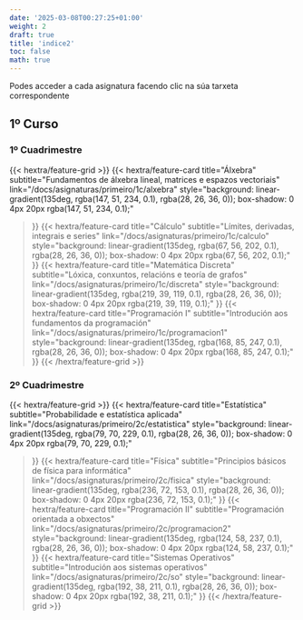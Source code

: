 ```yaml
---
date: '2025-03-08T00:27:25+01:00'
weight: 2
draft: true
title: 'indice2'
toc: false
math: true
---
```




<div class="hx-text-center hx-text-sm hx-opacity-50 hx-mt-16">
Podes acceder a cada asignatura facendo clic na súa tarxeta correspondente
</div>

<div class="hx-mt-8"></div>

## 1º Curso

<div class="hx-mt-6"></div>

### 1º Cuadrimestre

<div class="hx-mt-4"></div>

{{< hextra/feature-grid >}}
  {{< hextra/feature-card
    title="Álxebra"
    subtitle="Fundamentos de álxebra lineal, matrices e espazos vectoriais"
    link="/docs/asignaturas/primeiro/1c/alxebra"
    style="background: linear-gradient(135deg, rgba(147, 51, 234, 0.1), rgba(28, 26, 36, 0)); box-shadow: 0 4px 20px rgba(147, 51, 234, 0.1);"
  >}}
  {{< hextra/feature-card
    title="Cálculo"
    subtitle="Límites, derivadas, integrais e series"
    link="/docs/asignaturas/primeiro/1c/calculo"
    style="background: linear-gradient(135deg, rgba(67, 56, 202, 0.1), rgba(28, 26, 36, 0)); box-shadow: 0 4px 20px rgba(67, 56, 202, 0.1);"
  >}}
  {{< hextra/feature-card
    title="Matemática Discreta"
    subtitle="Lóxica, conxuntos, relacións e teoría de grafos"
    link="/docs/asignaturas/primeiro/1c/discreta"
    style="background: linear-gradient(135deg, rgba(219, 39, 119, 0.1), rgba(28, 26, 36, 0)); box-shadow: 0 4px 20px rgba(219, 39, 119, 0.1);"
  >}}
  {{< hextra/feature-card
    title="Programación I"
    subtitle="Introdución aos fundamentos da programación"
    link="/docs/asignaturas/primeiro/1c/programacion1"
    style="background: linear-gradient(135deg, rgba(168, 85, 247, 0.1), rgba(28, 26, 36, 0)); box-shadow: 0 4px 20px rgba(168, 85, 247, 0.1);"
  >}}
{{< /hextra/feature-grid >}}

<div class="hx-mt-12"></div>

### 2º Cuadrimestre

<div class="hx-mt-4"></div>

{{< hextra/feature-grid >}}
  {{< hextra/feature-card
    title="Estatística"
    subtitle="Probabilidade e estatística aplicada"
    link="/docs/asignaturas/primeiro/2c/estatistica"
    style="background: linear-gradient(135deg, rgba(79, 70, 229, 0.1), rgba(28, 26, 36, 0)); box-shadow: 0 4px 20px rgba(79, 70, 229, 0.1);"
  >}}
  {{< hextra/feature-card
    title="Física"
    subtitle="Principios básicos de física para informática"
    link="/docs/asignaturas/primeiro/2c/fisica"
    style="background: linear-gradient(135deg, rgba(236, 72, 153, 0.1), rgba(28, 26, 36, 0)); box-shadow: 0 4px 20px rgba(236, 72, 153, 0.1);"
  >}}
  {{< hextra/feature-card
    title="Programación II"
    subtitle="Programación orientada a obxectos"
    link="/docs/asignaturas/primeiro/2c/programacion2"
    style="background: linear-gradient(135deg, rgba(124, 58, 237, 0.1), rgba(28, 26, 36, 0)); box-shadow: 0 4px 20px rgba(124, 58, 237, 0.1);"
  >}}
  {{< hextra/feature-card
    title="Sistemas Operativos"
    subtitle="Introdución aos sistemas operativos"
    link="/docs/asignaturas/primeiro/2c/so"
    style="background: linear-gradient(135deg, rgba(192, 38, 211, 0.1), rgba(28, 26, 36, 0)); box-shadow: 0 4px 20px rgba(192, 38, 211, 0.1);"
  >}}
{{< /hextra/feature-grid >}}

<div class="hx-mt-16"></div>

<!-- ## 2º Curso

<div class="hx-mt-6"></div>

### 1º Cuadrimestre

<div class="hx-mt-4"></div>

{{< hextra/feature-grid >}}
  {{< hextra/feature-card
    title="Algoritmos"
    subtitle="Deseño e análise de algoritmos"
    link="/docs/asignaturas/segundo/1c/algoritmos"
    style="background: linear-gradient(135deg, rgba(147, 51, 234, 0.1), rgba(28, 26, 36, 0)); box-shadow: 0 4px 20px rgba(147, 51, 234, 0.1);"
  >}}
  {{< hextra/feature-card
    title="Bases de Datos"
    subtitle="Fundamentos de bases de datos relacionais"
    link="/docs/asignaturas/segundo/1c/bbdd"
    style="background: linear-gradient(135deg, rgba(67, 56, 202, 0.1), rgba(28, 26, 36, 0)); box-shadow: 0 4px 20px rgba(67, 56, 202, 0.1);"
  >}}
  {{< hextra/feature-card
    title="Enxeñaría do Software"
    subtitle="Metodoloxías e técnicas de desenvolvemento"
    link="/docs/asignaturas/segundo/1c/software"
    style="background: linear-gradient(135deg, rgba(219, 39, 119, 0.1), rgba(28, 26, 36, 0)); box-shadow: 0 4px 20px rgba(219, 39, 119, 0.1);"
  >}}
  {{< hextra/feature-card
    title="Redes"
    subtitle="Fundamentos de redes de computadores"
    link="/docs/asignaturas/segundo/1c/redes"
    style="background: linear-gradient(135deg, rgba(168, 85, 247, 0.1), rgba(28, 26, 36, 0)); box-shadow: 0 4px 20px rgba(168, 85, 247, 0.1);"
  >}}
{{< /hextra/feature-grid >}}

<div class="hx-mt-4"></div> -->


